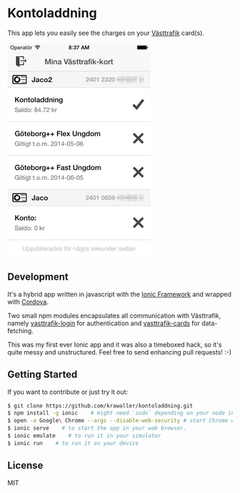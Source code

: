 # Kontoladdning
This app lets you easily see the charges on your [Västtrafik](http://www.vasttrafik.se) card(s).

<img width="320" height="480" src="readme-img/cards.png">

## Development
It's a hybrid app written in javascript with the [Ionic Framework](http://ionicframework.com/) and wrapped with [Cordova](http://cordova.apache.org/).

Two small npm modules encapsulates all communication with Västtrafik, namely [vasttrafik-login](https://github.com/krawaller/vasttrafik-login) for authentication and [vasttrafik-cards](https://github.com/krawaller/vasttrafik-cards) for data-fetching.

This was my first ever Ionic app and it was also a timeboxed hack, so it's quite messy and unstructured. Feel free to send enhancing pull requests! :-)

## Getting Started

If you want to contribute or just try it out:

```bash
$ git clone https://github.com/krawaller/kontoladdning.git
$ npm install -g ionic    # might need `sudo` depending on your node installation.
$ open -a Google\ Chrome --args --disable-web-security # start Chrome with web-security disabled to allow cross-origin requests, just as Cordova does.
$ ionic serve    # to start the app in your web browser.
$ ionic emulate    # to run it in your simulator
$ ionic run    # to run it on your device
```

## License
MIT

